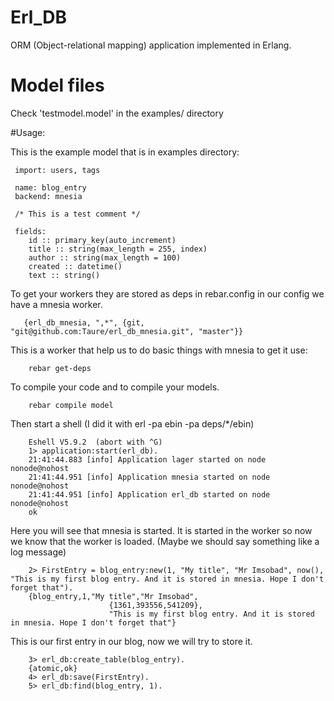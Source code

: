 # Erl_DB
ORM (Object-relational mapping) application implemented in Erlang.

# Model files
Check 'testmodel.model' in the examples/ directory

#Usage:

This is the example model that is in examples directory:

     import: users, tags

     name: blog_entry
     backend: mnesia

     /* This is a test comment */

     fields:
        id :: primary_key(auto_increment)
        title :: string(max_length = 255, index)
        author :: string(max_length = 100)
        created :: datetime()
        text :: string()


To get your workers they are stored as deps in rebar.config in our config we have a mnesia worker.

       {erl_db_mnesia, ",*", {git, "git@github.com:Taure/erl_db_mnesia.git", "master"}}

This is a worker that help us to do basic things with mnesia to get it use:

        rebar get-deps

To compile your code and to compile your models.

        rebar compile model

Then start a shell (I did it with erl -pa ebin -pa deps/*/ebin)

        Eshell V5.9.2  (abort with ^G)
        1> application:start(erl_db).
        21:41:44.883 [info] Application lager started on node nonode@nohost
        21:41:44.951 [info] Application mnesia started on node nonode@nohost
        21:41:44.951 [info] Application erl_db started on node nonode@nohost
        ok

Here you will see that mnesia is started. It is started in the worker so now we know that the worker is loaded. (Maybe we should say something like a log message)

        2> FirstEntry = blog_entry:new(1, "My title", "Mr Imsobad", now(), "This is my first blog entry. And it is stored in mnesia. Hope I don't forget that").
        {blog_entry,1,"My title","Mr Imsobad",
                          {1361,393556,541209},
                          "This is my first blog entry. And it is stored in mnesia. Hope I don't forget that"}

This is our first entry in our blog, now we will try to store it.

        3> erl_db:create_table(blog_entry).
        {atomic,ok}
        4> erl_db:save(FirstEntry).
        5> erl_db:find(blog_entry, 1).
